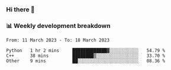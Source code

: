 ### Hi there 👋

### 📊 Weekly development breakdown
<!--START_SECTION:waka-->

```text
From: 11 March 2023 - To: 18 March 2023

Python   1 hr 2 mins     █████████████▓░░░░░░░░░░░   54.79 %
C++      38 mins         ████████▒░░░░░░░░░░░░░░░░   33.70 %
Other    9 mins          ██░░░░░░░░░░░░░░░░░░░░░░░   08.36 %
```

<!--END_SECTION:waka-->
